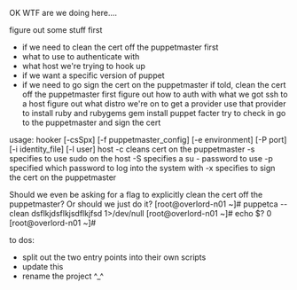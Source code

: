 OK WTF are we doing here....

figure out some stuff first
* if we need to clean the cert off the puppetmaster first
* what to use to authenticate with
* what host we're trying to hook up
* if we want a specific version of puppet
* if we need to go sign the cert on the puppetmaster
if told, clean the cert off the puppetmaster first
figure out how to auth with what we got
ssh to a host
figure out what distro we're on to get a provider
use that provider to install ruby and rubygems
gem install puppet facter
try to check in
go to the puppetmaster and sign the cert

usage: 
hooker [-csSpx] [-f puppetmaster_config] [-e environment] [-P port] [-i identity_file] [-l user] host
-c cleans cert on the puppetmaster 
-s specifies to use sudo on the host
-S specifies a su - password to use
-p specified which password to log into the system with
-x specifies to sign the cert on the puppetmaster




Should we even be asking for a flag to explicitly clean the cert off the puppetmaster? Or should we just do it?
[root@overlord-n01 ~]# puppetca --clean dsflkjdsflkjsdflkjfsd 1>/dev/null
[root@overlord-n01 ~]# echo $?
0
[root@overlord-n01 ~]#


to dos: 
* split out the two entry points into their own scripts
* update this
* rename the project ^_^